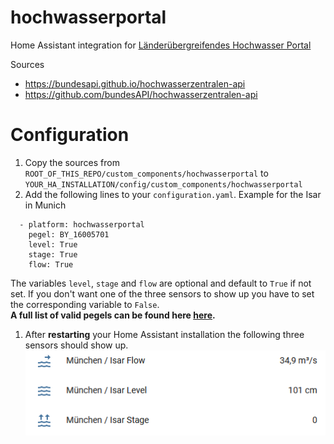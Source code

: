 # hochwasserportal
Home Assistant integration for [Länderübergreifendes Hochwasser Portal](https://www.hochwasserzentralen.de)

Sources
* https://bundesapi.github.io/hochwasserzentralen-api
* https://github.com/bundesAPI/hochwasserzentralen-api

# Configuration
1. Copy the sources from `ROOT_OF_THIS_REPO/custom_components/hochwasserportal` to `YOUR_HA_INSTALLATION/config/custom_components/hochwasserportal`
1. Add the following lines to your `configuration.yaml`. Example for the Isar in Munich
```
  - platform: hochwasserportal
    pegel: BY_16005701
    level: True
    stage: True
    flow: True
```
The variables `level`, `stage` and `flow` are optional and default to `True` if not set. If you don't want one of the three sensors to show up you have to set the corresponding variable to `False`.  
**A full list of valid pegels can be found here [here](./pegel.md).**
1. After **restarting** your Home Assistant installation the following three sensors should show up.
![Example 1](./example.png)